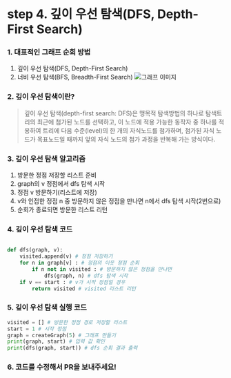# step 4. 깊이 우선 탐색(DFS, Depth-First Search)  
### 1. 대표적인 그래프 순회 방법
1. 깊이 우선 탐색(DFS, Depth-First Search)  
2. 너비 우선 탐색(BFS, Breadth-First Search)
![그래프 이미지](https://t1.daumcdn.net/cfile/tistory/997C3C3E5BD01AF41D)  

### 2. 깊이 우선 탐색이란?
> 깊이 우선 탐색(depth-first search: DFS)은 맹목적 탐색방법의 하나로 탐색트리의 최근에 첨가된 노드를 선택하고, 이 노드에 적용 가능한 동작자 중 하나를 적용하여 트리에 다음 수준(level)의 한 개의 자식노드를 첨가하며, 첨가된 자식 노드가 목표노드일 때까지 앞의 자식 노드의 첨가 과정을 반복해 가는 방식이다.

### 3. 깊이 우선 탐색 알고리즘
1. 방문한 정점 저장할 리스트 준비
2. graph의 v 정점에서 dfs 탐색 시작
3. 정점 v 방문하기(리스트에 저장)
4. v와 인접한 정점 n 중 방문하지 않은 정점을 만나면 n에서 dfs 탐색 시작(2번으로)
5. 순회가 종료되면 방문한 리스트 리턴

### 4. 깊이 우선 탐색 코드
```python

def dfs(graph, v):
    visited.append(v) # 정점 저장하기
    for n in graph[v] : # 정점의 이웃 정점 순회
        if n not in visited : # 방문하지 않은 정점을 만나면
            dfs(graph, n) # dfs 탐색 시작
    if v == start : # v가 시작 정점일 경우
        return visited # visited 리스트 리턴
```

### 5. 깊이 우선 탐색 실행 코드
```python
visited = [] # 방문한 정점 경로 저장할 리스트
start = 1 # 시작 정점
graph = createGraph(5) # 그래프 만들기
print(graph, start) # 입력 값 확인
print(dfs(graph, start)) # dfs 순회 결과 출력
```

### 6. 코드를 수정해서 PR을 보내주세요!
